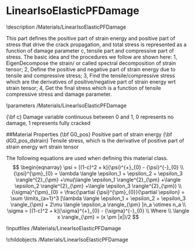 <!-- MOOSE Documentation Stub: Remove this when content is added. -->

# LinearIsoElasticPFDamage
!description /Materials/LinearIsoElasticPFDamage

This part defines the positive part of strain energy and positive part of stress that drive the crack propagation, and total stress is represented as a function of damage parameter c, tensile part and compressive part of stress. The basic idea and the procedures we follow are shown here: 1, EigenDecompose the strain/ or called spectral decomposition of strain tensor; 2, Define the positive and negative part of strain energy due to tensile and compressive stress; 3, Find the tensile/compressive stress which are the derivatives of positive/negative part of strain energy wrt strain tensor; 4, Get the final stress which is a function of tensile compressive stress and damage parameter.

!parameters /Materials/LinearIsoElasticPFDamage

{\bf c} Damage variable continuous between 0 and 1, 0 represents no damage, 1 represents fully cracked

##Material Properties
{\bf G0\_pos} Positive part of strain energy
{\bf dG0\_pos\_dstrain} Tensile stress, which is the derivative of positive part of strain energy wrt strain tensor

The following equations are used when defining this material class.
$$
\begin{eqnarray}
\psi = [(1-c)^2 + k]{\psi}^{+}_{0} - {\psi}^{-}_{0} \\
{\psi}^{\pm}_{0} = \lambda \langle \epsilon_1 + \epsilon_2 + \epsilon_3 \rangle^{2}_{\pm} +\mu(\langle \epsilon_1 \rangle^{2}_{\pm} +\langle \epsilon_2 \rangle^{2}_{\pm} +\langle \epsilon_3 \rangle^{2}_{\pm}) \\
{\sigma}^{\pm}_{0} = \frac{\partial {\psi}^{\pm}_{0}}{\partial \epsilon} = \sum \limits_{a=1}^3 [\lambda \langle \epsilon_1 + \epsilon_2 + \epsilon_3 \rangle_{\pm} + 2\mu \langle \epsilon_a \rangle_{\pm} ]n_a \otimes n_a \\
\sigma = [(1-c)^2 + k]{\sigma}^{+}_{0} - {\sigma}^{-}_{0} \\
Where \\
\langle x \rangle_{\pm} = (x \pm |x|)/2
$$

!inputfiles /Materials/LinearIsoElasticPFDamage

!childobjects /Materials/LinearIsoElasticPFDamage
